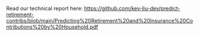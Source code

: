 Read our technical report here: 
https://github.com/kev-liu-dev/predict-retirement-contribs/blob/main/Predicting%20Retirement%20and%20Insurance%20Contributions%20by%20Household.pdf
